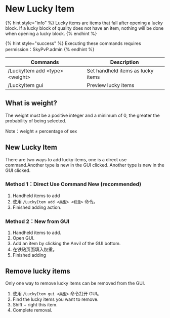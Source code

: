 # New Lucky Item

{% hint style="info" %}
Lucky items are items that fall after opening a lucky block. If a lucky block of quality does not have an item, nothing will be done when opening a lucky block.
{% endhint %}

{% hint style="success" %}
Executing these commands requires permission：SkyPvP.admin
{% endhint %}

| Commands                           | Description                       |
| ---------------------------------- | --------------------------------- |
| /LuckyItem add \<type> \<weight> | Set handheld items as lucky items |
| /LuckyItem gui                     | Preview lucky items               |

## What is weight?

The weight must be a positive integer and a minimum of 0, the greater the probability of being selected.

Note：weight ≠ percentage of sex

## New Lucky Item

There are two ways to add lucky items, one is a direct use command.Another type is new in the GUI clicked.&#x20;Another type is new in the GUI clicked.&#x20;

### Method 1：Direct Use Command New (recommended)

1. Handheld items to add
2. 使用 `/LuckyItem add <类型> <权重>` 命令。
3. Finished adding action.

### Method 2：New from GUI

1. Handheld items to add.
2. Open GUI.
3. Add an item by clicking the Anvil of the GUI bottom.
4. 在铁砧页面填入权重。
5. Finished adding

## Remove lucky items

Only one way to remove lucky items can be removed from the GUI.

1. 使用 `/LuckyItem gui <类型>` 命令打开 GUI。
2. Find the lucky items you want to remove.
3. Shift + right this item.
4. Complete removal.
